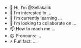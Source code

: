 - 👋 Hi, I’m @Sellakalik
- 👀 I’m interested in ...
- 🌱 I’m currently learning ...
- 💞️ I’m looking to collaborate on ...
- 📫 How to reach me ...
- 😄 Pronouns: ...
- ⚡ Fun fact: ...

<!---
Sellakalik/Sellakalik is a ✨ special ✨ repository because its `README.md` (this file) appears on your GitHub profile.
You can click the Preview link to take a look at your changes.
--->
